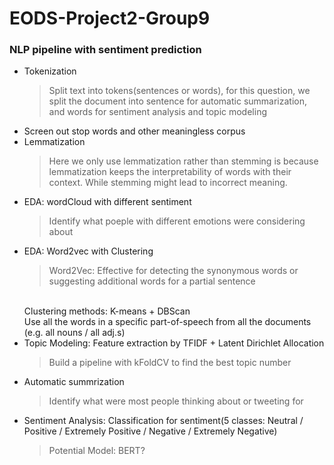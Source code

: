 # EODS-Project2-Group9
 
### NLP pipeline with sentiment prediction
* Tokenization
    > Split text into tokens(sentences or words), for this question, we split the document into sentence for automatic summarization, and words for sentiment analysis and topic modeling
* Screen out stop words and other meaningless corpus
* Lemmatization
    > Here we only use lemmatization rather than stemming is because lemmatization keeps the interpretability of words with their context. While stemming might lead to incorrect meaning. 
* EDA: wordCloud with different sentiment
    > Identify what poeple with different emotions were considering about
* EDA: Word2vec with Clustering
    > Word2Vec: Effective for detecting the synonymous words or suggesting additional words for a partial sentence
    <br>
    Clustering methods: K-means + DBScan
    <br>
    Use all the words in a specific part-of-speech from all the documents (e.g. all nouns / all adj.s)
* Topic Modeling: Feature extraction by TFIDF + Latent Dirichlet Allocation
    > Build a pipeline with kFoldCV to find the best topic number
* Automatic summrization
    > Identify what were most people thinking about or tweeting for
* Sentiment Analysis: Classification for sentiment(5 classes: Neutral / Positive / Extremely Positive / Negative / Extremely Negative)
    > Potential Model: BERT?